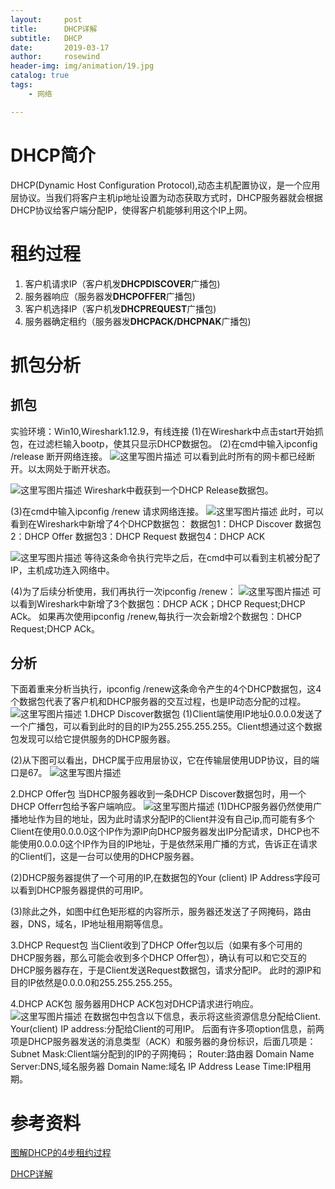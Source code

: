 ```yaml
---
layout:     post
title:      DHCP详解
subtitle:   DHCP
date:       2019-03-17
author:     rosewind
header-img: img/animation/19.jpg
catalog: true
tags:
    - 网络

---
```


# DHCP简介

DHCP(Dynamic Host Configuration Protocol),动态主机配置协议，是一个应用层协议。当我们将客户主机ip地址设置为动态获取方式时，DHCP服务器就会根据DHCP协议给客户端分配IP，使得客户机能够利用这个IP上网。

# 租约过程

1. 客户机请求IP（客户机发**DHCPDISCOVER**广播包)
2. 服务器响应（服务器发**DHCPOFFER**广播包)
3. 客户机选择IP（客户机发**DHCPREQUEST**广播包)
4. 服务器确定租约（服务器发**DHCPACK/DHCPNAK**广播包)

# 抓包分析

## 抓包

实验环境：Win10,Wireshark1.12.9，有线连接 
(1)在Wireshark中点击start开始抓包，在过滤栏输入bootp，使其只显示DHCP数据包。 
(2)在cmd中输入ipconfig /release 断开网络连接。 
![这里写图片描述](https://img-blog.csdn.net/20160320145306728) 
可以看到此时所有的网卡都已经断开。以太网处于断开状态。

![这里写图片描述](https://img-blog.csdn.net/20160320150848041)
Wireshark中截获到一个DHCP Release数据包。

(3)在cmd中输入ipconfig /renew 请求网络连接。 
![这里写图片描述](https://img-blog.csdn.net/20160320150906166)
此时，可以看到在Wireshark中新增了4个DHCP数据包： 
数据包1：DHCP Discover 
数据包2：DHCP Offer 
数据包3：DHCP Request 
数据包4：DHCP ACK

![这里写图片描述](https://img-blog.csdn.net/20160320145036815) 
等待这条命令执行完毕之后，在cmd中可以看到主机被分配了IP，主机成功连入网络中。

(4)为了后续分析使用，我们再执行一次ipconfig /renew： 
![这里写图片描述](https://img-blog.csdn.net/20160320150930031)
可以看到Wireshark中新增了3个数据包：DHCP ACK；DHCP Request;DHCP ACk。 
如果再次使用ipconfig /renew,每执行一次会新增2个数据包：DHCP Request;DHCP ACk。

## 分析

下面着重来分析当执行，ipconfig /renew这条命令产生的4个DHCP数据包，这4个数据包代表了客户机和DHCP服务器的交互过程，也是IP动态分配的过程。 
![这里写图片描述](https://img-blog.csdn.net/20160320152912767) 
1.DHCP Discover数据包 
(1)Client端使用IP地址0.0.0.0发送了一个广播包，可以看到此时的目的IP为255.255.255.255。Client想通过这个数据包发现可以给它提供服务的DHCP服务器。

(2)从下图可以看出，DHCP属于应用层协议，它在传输层使用UDP协议，目的端口是67。 
![这里写图片描述](https://img-blog.csdn.net/20160320153341957)

2.DHCP Offer包 
当DHCP服务器收到一条DHCP Discover数据包时，用一个DHCP Offerr包给予客户端响应。 
![这里写图片描述](https://img-blog.csdn.net/20160320154249601) 
(1)DHCP服务器仍然使用广播地址作为目的地址，因为此时请求分配IP的Client并没有自己ip,而可能有多个Client在使用0.0.0.0这个IP作为源IP向DHCP服务器发出IP分配请求，DHCP也不能使用0.0.0.0这个IP作为目的IP地址，于是依然采用广播的方式，告诉正在请求的Client们，这是一台可以使用的DHCP服务器。

(2)DHCP服务器提供了一个可用的IP,在数据包的Your (client) IP Address字段可以看到DHCP服务器提供的可用IP。

(3)除此之外，如图中红色矩形框的内容所示，服务器还发送了子网掩码，路由器，DNS，域名，IP地址租用期等信息。

3.DHCP Request包 
当Client收到了DHCP Offer包以后（如果有多个可用的DHCP服务器，那么可能会收到多个DHCP Offer包），确认有可以和它交互的DHCP服务器存在，于是Client发送Request数据包，请求分配IP。 
此时的源IP和目的IP依然是0.0.0.0和255.255.255.255。

4.DHCP ACK包 
服务器用DHCP ACK包对DHCP请求进行响应。 
![这里写图片描述](https://img-blog.csdn.net/20160321232021452) 
在数据包中包含以下信息，表示将这些资源信息分配给Client. 
Your(client) IP address:分配给Client的可用IP。 
后面有许多项option信息，前两项是DHCP服务器发送的消息类型（ACK）和服务器的身份标识，后面几项是： 
Subnet Mask:Client端分配到的IP的子网掩码； 
Router:路由器 
Domain Name Server:DNS,域名服务器 
Domain Name:域名 
IP Address Lease Time:IP租用期。

# 参考资料

[图解DHCP的4步租约过程](https://blog.51cto.com/yuanbin/109574)

[DHCP详解](https://blog.csdn.net/u012359618/article/details/51872678)

